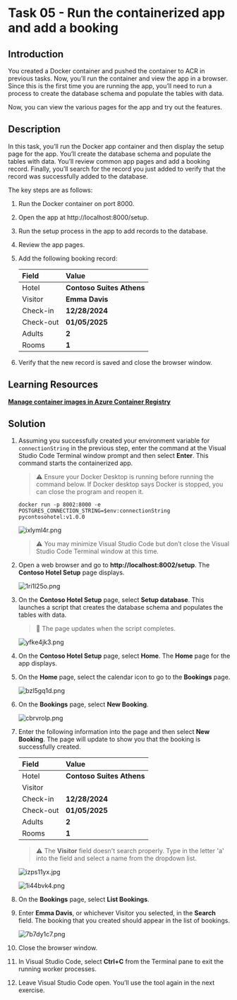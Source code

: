 # Task 05 -  Run the containerized app and add a booking

## Introduction

You created a Docker container and pushed the container to ACR in previous tasks. Now, you’ll run the container and view the app in a browser. Since this is the first time you are running the app, you’ll need to run a process to create the database schema and populate the tables with data.

Now, you can view the various pages for the app and try out the features.
 

## Description

In this task, you’ll run the Docker app container and then display the setup page for the app. You’ll create the database schema and populate the tables with data. You’ll review common app pages and add a booking record. Finally, you’ll search for the record you just added to verify that the record was successfully added to the database.

The key steps are as follows:

1. Run the Docker container on port 8000.
1. Open the app at http://localhost:8000/setup.
1. Run the setup process in the app to add records to the database.
1. Review the app pages.
1. Add the following booking record:

    | Field | Value |
    |:---------|:---------|
    | Hotel   | **Contoso Suites Athens**  |
    | Visitor   | **Emma Davis**|
    | Check-in   | **12/28/2024**|
    | Check-out   | **01/05/2025**|
    | Adults   | **2**|
    | Rooms   | **1**|

1. Verify that the new record is saved and close the browser window.

## Learning Resources

[**Manage container images in Azure Container Registry**](
https://learn.microsoft.com/en-us/training/modules/publish-container-image-to-azure-container-registry/ "Manage container images in Azure Container Registry")

## Solution

1. Assuming you successfully created your environment variable for `connectionString` in the previous step, enter the command at the Visual Studio Code Terminal window prompt and then select **Enter**. This command starts the containerized app.
    > :warning: Ensure your Docker Desktop is running before running the command below. If Docker desktop says Docker is stopped, you can close the program and reopen it.

    ```
    docker run -p 8002:8000 -e POSTGRES_CONNECTION_STRING=$env:connectionString pycontosohotel:v1.0.0
    ```

    ![ixlyml4r.png](../../media/ixlyml4r.png)

    > ⚠️ You may minimize Visual Studio Code but don’t close the Visual Studio Code Terminal window at this time.

1. Open a web browser and go to **http://localhost:8002/setup**. The **Contoso Hotel Setup** page displays.

    ![1ri1l25o.png](../../media/1ri1l25o.png)

1. On the **Contoso Hotel Setup** page, select **Setup database**. This launches a script that creates the database schema and populates the tables with data.

    > 📓 The page updates when the script completes.

    ![yfke4jk3.png](../../media/yfke4jk3.png)

1. On the **Contoso Hotel Setup** page, select **Home**. The **Home** page for the app displays.

1. On the **Home** page, select the calendar icon to go to the **Bookings** page.

    ![bzl5gq1d.png](../../media/bzl5gq1d.png)

1. On the **Bookings** page, select **New Booking**.

    ![cbrvrolp.png](../../media/cbrvrolp.png)

1. Enter the following information into the page and then select **New Booking**. The page will update to show you that the booking is successfully created.

    | Field | Value |
    |:---------|:---------|
    | Hotel   | **Contoso Suites Athens**   |
    | Visitor   | <Any name available in the Visitor field>|
    | Check-in   | **12/28/2024**|
    | Check-out   | **01/05/2025**|
    | Adults   | **2**|
    | Rooms   | **1**|

    > ⚠️ The **Visitor** field doesn't search properly. Type in the letter 'a' into the field and select a name from the dropdown list.

    ![izps11yx.jpg](../../media/izps11yx.jpg)

    ![1i44bvk4.png](../../media/1i44bvk4.png)

1. On the **Bookings** page, select **List Bookings**.

1. Enter **Emma Davis**, or whichever Visitor you selected, in the **Search** field. The booking that you created should appear in the list of bookings.

    ![7b7dy1c7.png](../../media/7b7dy1c7.png)

1. Close the browser window.

1. In Visual Studio Code, select **Ctrl+C** from the Terminal pane to exit the running worker processes.

1. Leave Visual Studio Code open. You’ll use the tool again in the next exercise.
